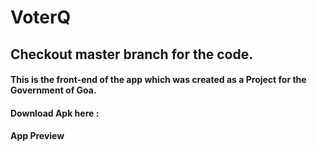 # VoterQ

## Checkout **master** branch for the code.

#### This is the front-end of the app which was created as a Project for the Government of Goa.

#### Download Apk here : 

#### App Preview

